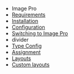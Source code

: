 - Image Pro
- [Requirements](ImagePro/requirements.md)
- [Installation](ImagePro/installation.md)
- [Configuration](ImagePro/configuration.md)
- [Switching to Image Pro](ImagePro/switching_to_pro.md)
- divider
- [Type Config](ImagePro/type_config.md)
- [Assignment](ImagePro/assignment.md)
- [Layouts](ImagePro/layouts.md)
- [Custom layouts](ImagePro/custom_layouts.md)